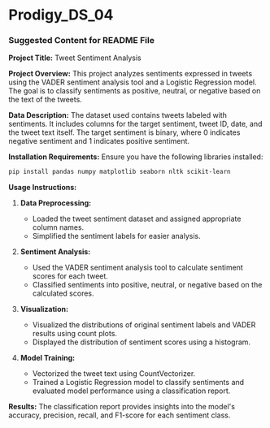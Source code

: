 # Prodigy_DS_04

### Suggested Content for README File

**Project Title:** Tweet Sentiment Analysis

**Project Overview:**
This project analyzes sentiments expressed in tweets using the VADER sentiment analysis tool and a Logistic Regression model. The goal is to classify sentiments as positive, neutral, or negative based on the text of the tweets.

**Data Description:**
The dataset used contains tweets labeled with sentiments. It includes columns for the target sentiment, tweet ID, date, and the tweet text itself. The target sentiment is binary, where 0 indicates negative sentiment and 1 indicates positive sentiment.

**Installation Requirements:**
Ensure you have the following libraries installed:

```bash
pip install pandas numpy matplotlib seaborn nltk scikit-learn
```

**Usage Instructions:**
1. **Data Preprocessing:**
   - Loaded the tweet sentiment dataset and assigned appropriate column names.
   - Simplified the sentiment labels for easier analysis.

2. **Sentiment Analysis:**
   - Used the VADER sentiment analysis tool to calculate sentiment scores for each tweet.
   - Classified sentiments into positive, neutral, or negative based on the calculated scores.

3. **Visualization:**
   - Visualized the distributions of original sentiment labels and VADER results using count plots.
   - Displayed the distribution of sentiment scores using a histogram.

4. **Model Training:**
   - Vectorized the tweet text using CountVectorizer.
   - Trained a Logistic Regression model to classify sentiments and evaluated model performance using a classification report.

**Results:**
The classification report provides insights into the model's accuracy, precision, recall, and F1-score for each sentiment class.

